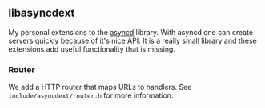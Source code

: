 ## libasyncdext

My personal extensions to the [asyncd](https://github.com/wolkykim/libasyncd)
library. With asyncd one can create servers quickly because of it's nice API.
It is a really small library and these extensions add useful functionality that
is missing.

### Router

We add a HTTP router that maps URLs to handlers. See `include/asyncdext/router.h`
for more information.
